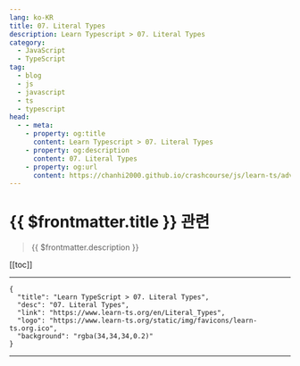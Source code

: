 ```yaml
---
lang: ko-KR
title: 07. Literal Types
description: Learn Typescript > 07. Literal Types
category: 
  - JavaScript
  - TypeScript
tag: 
  - blog
  - js
  - javascript
  - ts
  - typescript
head:
  - - meta:
    - property: og:title
      content: Learn Typescript > 07. Literal Types
    - property: og:description
      content: 07. Literal Types
    - property: og:url
      content: https://chanhi2000.github.io/crashcourse/js/learn-ts/advanced/07.html
---
```


# {{ $frontmatter.title }} 관련

> {{ $frontmatter.description }}

[[toc]]

---

```component VPCard
{
  "title": "Learn TypeScript > 07. Literal Types",
  "desc": "07. Literal Types",
  "link": "https://www.learn-ts.org/en/Literal_Types",
  "logo": "https://www.learn-ts.org/static/img/favicons/learn-ts.org.ico",
  "background": "rgba(34,34,34,0.2)"
}
```

---

<TagLinks />